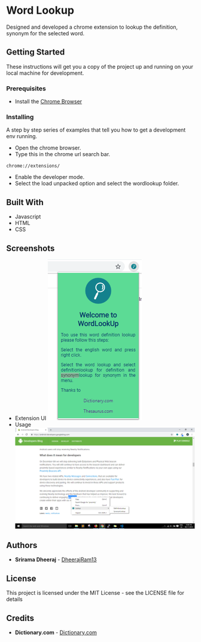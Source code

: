 # Word Lookup
Designed and developed a chrome extension to lookup the definition, synonym for the selected word.

## Getting Started

These instructions will get you a copy of the project up and running on your local machine for development.

### Prerequisites

* Install the [Chrome Browser](https://www.google.com/chrome/)

### Installing

A step by step series of examples that tell you how to get a development env running.
* Open the chrome browser.
* Type this in the chrome url search bar.
```
chrome://extensions/
```
* Enable the developer mode.
* Select the load unpacked option and select the wordlookup folder.


## Built With

* Javascript
* HTML
* CSS


## Screenshots
  * Extension UI
  ![](images/img1.PNG) 
  * Usage
  ![](images/img2.PNG)
  
## Authors

* **Srirama Dheeraj** - [DheerajRam13](https://github.com/dheerajram13/)

## License
This project is licensed under the MIT License - see the LICENSE file for details


## Credits

* **Dictionary.com** - [Dictionary.com](https://www.dictionary.com/)





